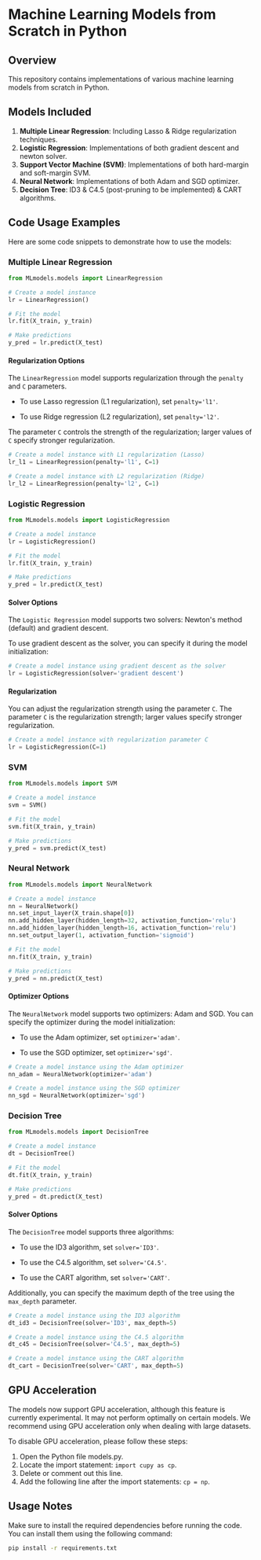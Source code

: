 # Machine Learning Models from Scratch in Python

## Overview

This repository contains implementations of various machine learning models from scratch in Python.

## Models Included

1. **Multiple Linear Regression**: Including Lasso & Ridge regularization techniques.
2. **Logistic Regression**: Implementations of both gradient descent and newton solver.
3. **Support Vector Machine (SVM)**: Implementations of both hard-margin and soft-margin SVM.
4. **Neural Network**: Implementations of both Adam and SGD optimizer.
5. **Decision Tree**: ID3 & C4.5 (post-pruning to be implemented) & CART algorithms.

## Code Usage Examples

Here are some code snippets to demonstrate how to use the models:

### Multiple Linear Regression

```python
from MLmodels.models import LinearRegression

# Create a model instance
lr = LinearRegression()

# Fit the model
lr.fit(X_train, y_train)

# Make predictions
y_pred = lr.predict(X_test)
```

#### Regularization Options

The `LinearRegression` model supports regularization through the `penalty` and `C` parameters.

* To use Lasso regression (L1 regularization), set `penalty='l1'`.

* To use Ridge regression (L2 regularization), set `penalty='l2'`.

The parameter `C` controls the strength of the regularization; larger values of `C` specify stronger regularization.

```python
# Create a model instance with L1 regularization (Lasso)
lr_l1 = LinearRegression(penalty='l1', C=1)

# Create a model instance with L2 regularization (Ridge)
lr_l2 = LinearRegression(penalty='l2', C=1)
```

### Logistic Regression

```python
from MLmodels.models import LogisticRegression

# Create a model instance
lr = LogisticRegression()

# Fit the model
lr.fit(X_train, y_train)

# Make predictions
y_pred = lr.predict(X_test)
```

#### Solver Options

The `Logistic Regression` model supports two solvers: Newton's method (default) and gradient descent.

To use gradient descent as the solver, you can specify it during the model initialization:

```python
# Create a model instance using gradient descent as the solver
lr = LogisticRegression(solver='gradient descent')
```

#### Regularization

You can adjust the regularization strength using the parameter `C`. The parameter `C` is the regularization strength; larger values specify stronger regularization.

```python
# Create a model instance with regularization parameter C
lr = LogisticRegression(C=1)
```

### SVM

```python
from MLmodels.models import SVM

# Create a model instance
svm = SVM()

# Fit the model
svm.fit(X_train, y_train)

# Make predictions
y_pred = svm.predict(X_test)
```

### Neural Network

```python
from MLmodels.models import NeuralNetwork

# Create a model instance
nn = NeuralNetwork()
nn.set_input_layer(X_train.shape[0])
nn.add_hidden_layer(hidden_length=32, activation_function='relu')
nn.add_hidden_layer(hidden_length=16, activation_function='relu')
nn.set_output_layer(1, activation_function='sigmoid')

# Fit the model
nn.fit(X_train, y_train)

# Make predictions
y_pred = nn.predict(X_test)
```

#### Optimizer Options
The `NeuralNetwork` model supports two optimizers: Adam and SGD. You can specify the optimizer during the model initialization:

* To use the Adam optimizer, set `optimizer='adam'`.

* To use the SGD optimizer, set `optimizer='sgd'`.

```python
# Create a model instance using the Adam optimizer
nn_adam = NeuralNetwork(optimizer='adam')

# Create a model instance using the SGD optimizer
nn_sgd = NeuralNetwork(optimizer='sgd')
```

### Decision Tree

```python
from MLmodels.models import DecisionTree

# Create a model instance
dt = DecisionTree()

# Fit the model
dt.fit(X_train, y_train)

# Make predictions
y_pred = dt.predict(X_test)
```

#### Solver Options

The `DecisionTree` model supports three algorithms:

* To use the ID3 algorithm, set `solver='ID3'`.

* To use the C4.5 algorithm, set `solver='C4.5'`.

* To use the CART algorithm, set `solver='CART'`.

Additionally, you can specify the maximum depth of the tree using the `max_depth` parameter.

```python
# Create a model instance using the ID3 algorithm
dt_id3 = DecisionTree(solver='ID3', max_depth=5)

# Create a model instance using the C4.5 algorithm
dt_c45 = DecisionTree(solver='C4.5', max_depth=5)

# Create a model instance using the CART algorithm
dt_cart = DecisionTree(solver='CART', max_depth=5)
```

## GPU Acceleration

The models now support GPU acceleration, although this feature is currently experimental. It may not perform optimally on certain models. We recommend using GPU acceleration only when dealing with large datasets. 

To disable GPU acceleration, please follow these steps:
1. Open the Python file models.py.
2. Locate the import statement: `import cupy as cp`.
3. Delete or comment out this line.
4. Add the following line after the import statements: `cp = np`.

## Usage Notes

Make sure to install the required dependencies before running the code. You can install them using the following command:

```bash
pip install -r requirements.txt
```
